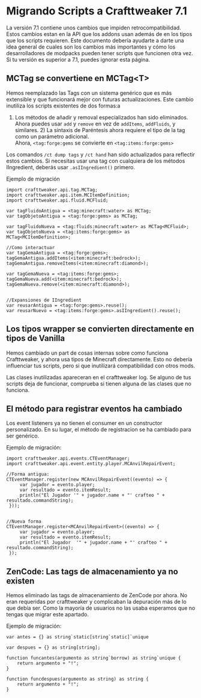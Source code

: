 # Migrando Scripts a Crafttweaker 7.1 

La versión 7.1 contiene unos cambios que impiden retrocompatibilidad.  
Estos cambios estan en la API que los addons usan además de en los tipos que los scripts requieren.
Este documento debería ayudarte a darte una idea general de cuales son los cambios más importantes y cómo los desarrolladores de modpacks pueden tener scripts que funcionen otra vez.
Si tu versión es superior a 7.1, puedes ignorar esta página.


## MCTag se convertiene en MCTag&LT;T&GT;

Hemos reemplazado las Tags con un sistema genérico que es más extensible y que funcionará mejor con futuras actualizaciones.
Este cambio inutiliza los scripts existentes de dos formas:a

1) Los métodos de añadir y removal especializados han sido eliminados. <br>Ahora puedes usar `add` y `remove` en vez de `addItems`, `addFluids`, y similares. 2) La sintaxis de Paréntesis ahora requiere el tipo de la tag como un parámetro adicional. <br>Ahora, `<tag:forge:gems` se convierte en `<tag:items:forge:gems>`

Los comandos `/ct dump tags` y `/ct hand` han sido actualizados para reflectir estos cambios.
Si necesitas usar una tag con cualquiera de los métodos IIngredient, deberás usar `.asIIngredient()` primero.

Ejemplo de migración
```zenscript
import crafttweaker.api.tag.MCTag;
import crafttweaker.api.item.MCItemDefinition;
import crafttweaker.api.fluid.MCFluid;

var tagFluidoAntigua = <tag:minecraft:water> as MCTag;
var tagObjetoAntigua = <tag:forge:gems> as MCTag;

var tagFluidoNueva = <tag:fluids:minecraft:water> as MCTag<MCFluid>;
var tagObjetoNueva = <tag:items:forge:gems> as MCTag<MCItemDefinition>;

//Como interactuar
var tagGemaAntigua = <tag:forge:gems>;
tagGemaAntigua.addItems(<item:minecraft:bedrock>);
tagGemaAntigua.removeItems(<item:minecraft:diamond>);

var tagGemaNueva = <tag:items:forge:gems>;
tagGemaNueva.add(<item:minecraft:bedrock>);
tagGemaNueva.remove(<item:minecraft:diamond>);


//Expansiones de IIngredient
var reusarAntigua = <tag:forge:gems>.reuse();
var reusarNuevo = <tag:items:forge:gems>.asIIngredient().reuse();
```


## Los tipos wrapper se convierten directamente en tipos de Vanilla

Hemos cambiado un part de cosas internas sobre como funciona Crafttweaker, y ahora usa tipos de Minecraft directamente.
Esto no debería influenciar tus scripts, pero si que inutilizará compatibilidad con otros mods.

Las clases inutilizadas apareceran en el crafttweaker log. Se alguno de tus scripts deja de funcionar, comprueba si tienen alguna de las clases que no funciona.


## El método para registrar eventos ha cambiado

Los event listeners ya no tienen el consumer en un constructor personalizado.
En su lugar, el método de registracion se ha cambiado para ser genérico.


Ejemplo de migración:
```zenscript
import crafttweaker.api.events.CTEventManager;
import crafttweaker.api.event.entity.player.MCAnvilRepairEvent;

//Forma antigua:
CTEventManager.register(new MCAnvilRepairEvent((evento) => {
     var jugador = evento.player;
     var resultado = evento.itemResult;
     println("El Jugador '" + jugador.name + "' crafteo " + resultado.commandString);
 }));


//Nueva forma
CTEventManager.register<MCAnvilRepairEvent>((evento) => {
     var jugador = evento.player;
     var resultado = evento.itemResult;
     println("El Jugador  '" + jugador.name + "' crafteo " + resultado.commandString);
 });
```


## ZenCode: Las tags de almacenamiento ya no existen

Hemos eliminado las tags de almacenamiento de ZenCode por ahora.
No eran requeridas por crafttweaker y complicaban la depuración más de lo que debía ser.
Como la mayoría de usuarios no las usaba esperamos que no tengas que migrar este apartado.

Ejemplo de migración:
```zenscript
var antes = {} as string`static[string`static]`unique

var despues = {} as string[string];

function funcantes(argumento as string`borrow) as string`unique {
    return argumento + "!";
}

function funcdespues(argumento as string) as string {
    return argumento + "!";
}
```
